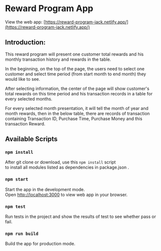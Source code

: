 # Reward Program App 

View the web app: [https://reward-program-jack.netlify.app/](https://reward-program-jack.netlify.app/)

## Introduction:

This reward program will present one customer total rewards and his monthly transaction history and rewards in the table.

In the beginning, on the top of the page, the users need to select one customer and 
select time period (from start month to end month) they would like to see.

After selecting information, the center of the page will show customer's total rewards on this time period 
and his transaction records in a table for every selected months.

For every selected month presentation, it will tell the month of year and month rewards, then in the below table, there are records of transaction 
containing Transaction ID, Purchase Time, Purchase Money and this transaction Reward. 

## Available Scripts

### `npm install`

After git clone or download, use this `npm install` script\
to install all modules listed as dependencies in package.json .

### `npm start`

Start the app in the development mode.\
Open [http://localhost:3000](http://localhost:3000) to view web app in your browser.

### `npm test`

Run tests in the project and show the results of test to see whether pass or fail.

### `npm run build`

Build the app for production mode.
